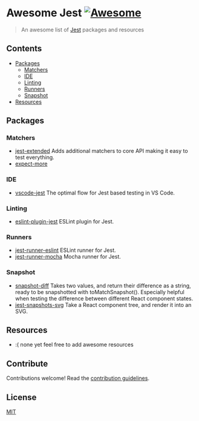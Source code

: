 # Awesome Jest [![Awesome](https://cdn.rawgit.com/sindresorhus/awesome/d7305f38d29fed78fa85652e3a63e154dd8e8829/media/badge.svg)](https://github.com/sindresorhus/awesome)

> An awesome list of [Jest](https://facebook.github.io/jest/) packages and resources


## Contents

- [Packages](#packages)
  * [Matchers](#matchers)
  * [IDE](#ide)
  * [Linting](#linting)
  * [Runners](#runners)
  * [Snapshot](#snapshot)
- [Resources](#resources)


## Packages

### Matchers

- [jest-extended](https://www.github.com/jest-community/jest-extended) Adds additional matchers to core API making it easy to test everything.
- [expect-more](https://github.com/JamieMason/expect-more/tree/master/packages/expect-more-jest)

### IDE

- [vscode-jest](https://www.github.com/jest-community/vscode-jest) The optimal flow for Jest based testing in VS Code.

### Linting

- [eslint-plugin-jest](https://www.github.com/jest-community/eslint-plugin-jest) ESLint plugin for Jest.

### Runners

- [jest-runner-eslint](https://www.github.com/jest-community/jest-runner-eslint) ESLint runner for Jest.
- [jest-runner-mocha](https://github.com/rogeliog/jest-runner-mocha) Mocha runner for Jest.

### Snapshot

- [snapshot-diff](https://www.github.com/jest-community/snapshot-diff) Takes two values, and return their difference as a string, ready to be snapshotted with toMatchSnapshot(). Especially helpful when testing the difference between different React component states.
- [jest-snapshots-svg](https://www.github.com/jest-community/jest-snapshots-svg) Take a React component tree, and render it into an SVG.


## Resources

- :( none yet feel free to add awesome resources


## Contribute

Contributions welcome! Read the [contribution guidelines](/CONTRIBUTING.md).


## License

[MIT](/LICENSE)
